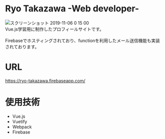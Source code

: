 # Ryo Takazawa -Web developer-
![スクリーンショット 2019-11-06 0 15 00](https://user-images.githubusercontent.com/32186329/69036591-90f2f580-0a29-11ea-8651-ea12dd0aca08.png)
<br>Vue.js学習用に制作したプロフィールサイトです。<br>
<br>Firebaseでホスティングされており、functionを利用したメール送信機能も実装されております。<br>

# URL
https://ryo-takazawa.firebaseapp.com/

# 使用技術

* Vue.js
* Vuetify
* Webpack
* Firebase
